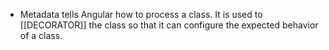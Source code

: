 - Metadata tells Angular how to process a class. It is used to [[DECORATOR]] the class so that it can configure the expected behavior of a class.